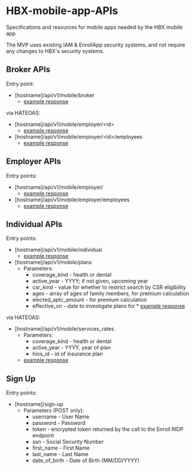 # HBX-mobile-app-APIs
Specifications and resources for mobile apps needed by the HBX mobile app

The MVP uses existing IAM & EnrollApp security systems, and not require any changes to HBX's security systems.

## Broker APIs

Entry point: 
   * [hostname]/api/v1/mobile/broker
      * [example response](generated/broker_1/broker_details.json)

via HATEOAS:
   * [hostname]/api/v1/mobile/employer/&lt;id&gt;
      * [example response](generated/broker_1/employer_details_0.json)
   *  [hostname]/api/v1/mobile/employer/&lt;id&gt;/employees
      * [example response](generated/broker_1/roster_0.json)

## Employer APIs

Entry points: 
   * [hostname]/api/v1/mobile/employer/
      * [example response](generated/er_in_open_enrollment/employer_details.json)
   * [hostname]/api/v1/mobile/employer/employees
      * [example response](generated/er_in_open_enrollment/roster.json)

## Individual APIs

Entry points: 
   * [hostname]/api/v1/mobile/individual
      * [example response](generated/individual_aptc/insured.json)
   * [hostname]/api/v1/mobile/plans
      * Parameters:
       	* coverage_kind - health or dental
        * active_year - YYYY; if not given, upcoming year
        * csr_kind - value for whether to restrict search by CSR eligibility
        * ages - array of ages of family members, for premium calculation
       	* elected_aptc_amount - for premium calculation
        * effective_on - date to investigate plans for
   	* [example response](generated/plans_for_uqhp_family/plans.json)

via HATEOAS:
   * [hostname]/api/v1/mobile/services_rates
      * Parameters:
        * coverage_kind - health or dental
        * active_year - YYYY, year of plan
        * hios_id - id of insurance plan
      * [example response](generated/services/service_rates.json)

## Sign Up

Entry points: 
   * [hostname]/sign-up
      * Parameters (POST only):
       	* username - User Name
        * password - Password
        * token - encrypted token returned by the call to the Enroll RIDP endpoint
        * ssn - Social Security Number
        * first_name - First Name
        * last_name - Last Name
        * date_of_birth - Date of Birth (MM/DD/YYYY)
